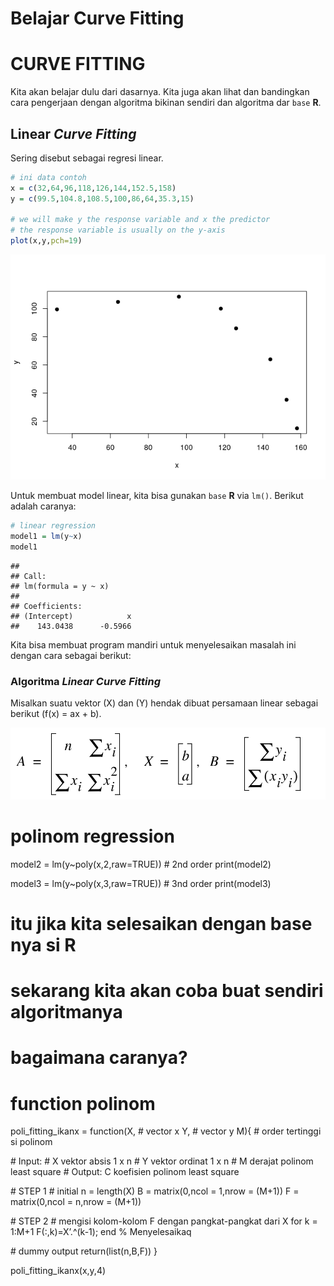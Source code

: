 Belajar Curve Fitting
================

# CURVE FITTING

Kita akan belajar dulu dari dasarnya. Kita juga akan lihat dan
bandingkan cara pengerjaan dengan algoritma bikinan sendiri dan
algoritma dar `base` **R**.

## Linear *Curve Fitting*

Sering disebut sebagai regresi linear.

``` r
# ini data contoh
x = c(32,64,96,118,126,144,152.5,158)
y = c(99.5,104.8,108.5,100,86,64,35.3,15)

# we will make y the response variable and x the predictor
# the response variable is usually on the y-axis
plot(x,y,pch=19)
```

![](cfit_files/figure-gfm/unnamed-chunk-2-1.png)<!-- -->

Untuk membuat model linear, kita bisa gunakan `base` **R** via `lm()`.
Berikut adalah caranya:

``` r
# linear regression
model1 = lm(y~x)
model1
```

    ## 
    ## Call:
    ## lm(formula = y ~ x)
    ## 
    ## Coefficients:
    ## (Intercept)            x  
    ##    143.0438      -0.5966

Kita bisa membuat program mandiri untuk menyelesaikan masalah ini dengan
cara sebagai berikut:

### Algoritma *Linear Curve Fitting*

Misalkan suatu vektor \(X\) dan \(Y\) hendak dibuat persamaan linear
sebagai berikut \(f(x) = ax + b\).

![](Screenshot_20211018_101202.jpg)<!-- -->

# polinom regression

model2 = lm(y\~poly(x,2,raw=TRUE)) \# 2nd order print(model2)

model3 = lm(y\~poly(x,3,raw=TRUE)) \# 3nd order print(model3)

# itu jika kita selesaikan dengan base nya si R

# sekarang kita akan coba buat sendiri algoritmanya

# bagaimana caranya?

# function polinom

poli\_fitting\_ikanx = function(X, \# vector x Y, \# vector y M){ \#
order tertinggi si polinom

\# Input: \# X vektor absis 1 x n \# Y vektor ordinat 1 x n \# M derajat
polinom least square \# Output: C koefisien polinom least square

\# STEP 1 \# initial n = length(X) B = matrix(0,ncol = 1,nrow = (M+1)) F
= matrix(0,ncol = n,nrow = (M+1))

\# STEP 2 \# mengisi kolom-kolom F dengan pangkat-pangkat dari X for k =
1:M+1 F(:,k)=X’.^(k-1); end % Menyelesaikaq

\# dummy output return(list(n,B,F)) }

poli\_fitting\_ikanx(x,y,4)
